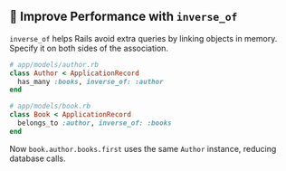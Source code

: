 ## 🔄 Improve Performance with `inverse_of`

`inverse_of` helps Rails avoid extra queries by linking objects in memory. Specify it on both sides of the association.

```ruby
# app/models/author.rb
class Author < ApplicationRecord
  has_many :books, inverse_of: :author
end

# app/models/book.rb
class Book < ApplicationRecord
  belongs_to :author, inverse_of: :books
end
```

Now `book.author.books.first` uses the same `Author` instance, reducing database calls.
